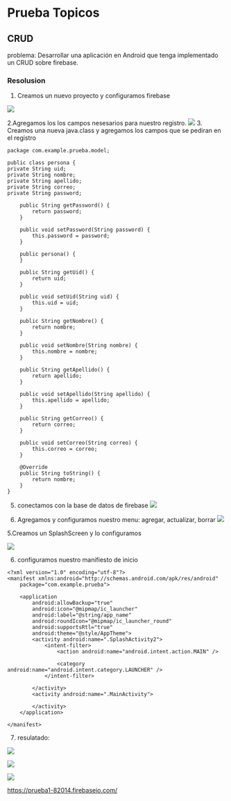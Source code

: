 # Prueba Topicos 

## CRUD
problema:
Desarrollar una aplicación en Android que tenga implementado un CRUD sobre firebase.

### Resolusion
1. Creamos un nuevo proyecto y configuramos firebase 

![](https://raw.githubusercontent.com/SANMH/prueba1_topicos/master/assets/1.png)

2.Agregamos los los campos nesesarios para nuestro registro.
![](https://raw.githubusercontent.com/SANMH/prueba1_topicos/master/assets/2.png)
3. Creamos una nueva java.class y agregamos los campos que se pediran en el registro
```
package com.example.prueba.model;

public class persona {
private String uid;
private String nombre;
private String apellido;
private String correo;
private String password;

    public String getPassword() {
        return password;
    }

    public void setPassword(String password) {
        this.password = password;
    }

    public persona() {
    }

    public String getUid() {
        return uid;
    }

    public void setUid(String uid) {
        this.uid = uid;
    }

    public String getNombre() {
        return nombre;
    }

    public void setNombre(String nombre) {
        this.nombre = nombre;
    }

    public String getApellido() {
        return apellido;
    }

    public void setApellido(String apellido) {
        this.apellido = apellido;
    }

    public String getCorreo() {
        return correo;
    }

    public void setCorreo(String correo) {
        this.correo = correo;
    }

    @Override
    public String toString() {
        return nombre;
    }
}

```
5. conectamos con la base de datos de firebase
![](https://raw.githubusercontent.com/SANMH/prueba1_topicos/master/assets/base.png)


4. Agregamos y configuramos nuestro menu: agregar, actualizar, borrar
![](https://raw.githubusercontent.com/SANMH/prueba1_topicos/master/assets/3.png)

5.Creamos un SplashScreen y lo configuramos

![](https://raw.githubusercontent.com/SANMH/prueba1_topicos/master/assets/4.png)

6. configuramos nuestro manifiesto de inicio

```
<?xml version="1.0" encoding="utf-8"?>
<manifest xmlns:android="http://schemas.android.com/apk/res/android"
    package="com.example.prueba">

    <application
        android:allowBackup="true"
        android:icon="@mipmap/ic_launcher"
        android:label="@string/app_name"
        android:roundIcon="@mipmap/ic_launcher_round"
        android:supportsRtl="true"
        android:theme="@style/AppTheme">
        <activity android:name=".SplashActivity2">
            <intent-filter>
                <action android:name="android.intent.action.MAIN" />

                <category android:name="android.intent.category.LAUNCHER" />
            </intent-filter>

        </activity>
        <activity android:name=".MainActivity">

        </activity>
    </application>

</manifest>

```

7. resulatado:

![](https://raw.githubusercontent.com/SANMH/prueba1_topicos/master/assets/5.png)

![](https://raw.githubusercontent.com/SANMH/prueba1_topicos/master/assets/6.png)

![](https://raw.githubusercontent.com/SANMH/prueba1_topicos/master/assets/9.png)


https://prueba1-82014.firebaseio.com/



